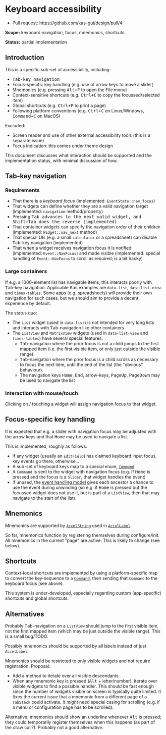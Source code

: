 Keyboard accessibility
======================

- Pull request: https://github.com/kas-gui/design/pull/4

**Scope:** keyboard navigation, focus, mnemonics, shortcuts

**Status:** partial implementation

Introduction
------------

This is a specific sub-set of accessibility, including:

- <kbd>Tab</bkd>-key navigation
- Focus-specific key handling (e.g. use of arrow keys to move a slider)
- Mnemonics (e.g. pressing <kbd>Alt+F</kbd> to open the File menu)
- Context-sensitive shortcuts (e.g. <kbd>Ctrl+C</kbd> to copy the focussed/selected item)
- Global shortcuts (e.g. <kbd>Ctrl+P</kbd> to print a page)
- Following platform conventions (e.g. <kbd>Ctrl+C</kbd> on Linux/Windows, <kbd>Command+C</kbd> on MacOS)

Excluded:

- Screen reader and use of other external accessibility tools (this is a separate issue)
- Focus indication: this comes under theme design

This document discusses what interaction should be supported and the implementation status, with minimal discussion of how.


Tab-key navigation
------------------

### Requirements

- That there is a *keyboard focus* (implemented: `EventState::nav_focus`)
- That widgets can define whether they are a valid navigation target (implemented: `navigation` method/property)
- Pressing <kbd>Tab</bkd> advances to the next valid widget, and <kbd>Shift+Tab</bkd> does the reverse (implemented)
- That container widgets can specify the navigation order of their children (implemented: `Widget::nav_next` method)
- That special UIs (e.g. a small `calculator` or a spreadsheet) can disable <kbd>Tab</kbd>-key navigation (implemented)
- That when a widget receives navigation focus it is notified (implemented: `Event::NavFocus`) and made visible (implemented: special handling of `Event::NavFocus` to scroll as required; is a bit hacky)

### Large containers

If e.g. a 1000-element list has navigable items, this interacts poorly with <kbd>Tab</kbd>-key navigation. Applicable Kas examples are `data-list`, `data-list-view` and `times-tables`. Some apps (e.g. spreadsheets) will provide their own navigation for such cases, but we should aim to provide a decent experience by default.

The status quo:

- The `List` widget (used in `data-list`) is not intended for very long lists and interacts with <kbd>Tab</kbd>-navigation like other containers
- The `ListView` and `MatrixView` widgets (used in `data-list-view` and `times-tables`) have several special features:
  - <kbd>Tab</kbd>-navigation where the prior focus is not a child jumps to the first mapped item (i.e. the first visible item, or only just outside the visible range).
  - <kbd>Tab</kbd>-navigation where the prior focus is a child scrolls as necessary to focus the next item, until the end of the list (the "obvious" behaviour).
  - The navigation keys <kbd>Home</kbd>, <kbd>End</kbd>, arrow-keys, <kbd>PageUp</kbd>, <kbd>PageDown</kbd> may be used to navigate the list

### Interaction with mouse/touch

Clicking on / touching a widget will assign navigation focus to that widget.


Focus-specific key handling
---------------------------

It is expected that e.g. a slider with navigation focus may be adjusted with the arrow keys and that <kbd>Home</kbd> may be used to navigate a list.

This is implemented, roughly as follows:

- If any widget (usually an `EditField`) has claimed keyboard input focus, key events go there; otherwise...
- A sub-set of keyboard keys map to a special enum, [`Command`](https://docs.rs/kas/latest/kas/event/enum.Command.html)
- A `Command` is sent to the widget with navigation focus (e.g. if <kbd>Home</kbd> is pressed and the focus is a `Slider`, that widget handles the event)
- If unused, the [event handling model](https://docs.rs/kas/latest/kas/event/index.html#event-handling-model) gives each ancestor a chance to use the event during unwinding (so e.g. if <kbd>Home</kbd> is pressed but the focussed widget does not use it, but is part of a `ListView`, then that may navigate to the start of the list)


Mnemonics
---------

Mnemonics are supported by [`AccelString`](https://docs.rs/kas/latest/kas/text/struct.AccelString.html) used in [`AccelLabel`](https://docs.rs/kas/latest/kas/widgets/struct.AccelLabel.html).

So far, mnemonics function by registering themselves during configure/init. All mnemonics in the current "page" are active. This is likely to change (see below).


Shortcuts
---------

Context-local shortcuts are implemented by using a platform-specific map to convert the key-sequence to a [`Command`](https://docs.rs/kas/latest/kas/event/enum.Command.html), then sending that `Command` to the keyboard focus (see above).

This system is under-developed, especially regarding custom (app-specific) shortcuts and global shortcuts.


Alternatives
------------

Probably <kbd>Tab</kbd>-navigation on a `ListView` should jump to the first visible item, not the first mapped item (which may be just outside the visible range). This is a small bug/TODO.

Possibly mnemonics should be supported by all labels instead of just `AccelLabel`.

Mnemonics should be restricted to only visible widgets and not require registration. Proposal:

- Add a method to iterate over all visible descendants
- When any mnemonic key is pressed (<kbd>Alt</kbd> + letter/number), iterate over visible widgets to find a possible handler. This should be fast enough since the number of widgets visible on screen is typically quite limited. It fixes the current issue that a mnemonic from a different page of a `TabStack` could activate. It *might* need special casing for scrolling (e.g. if a menu or configuration page has to be scrolled).

Alternative: mnemonics should show an underline whenever <kbd>Alt</kbd> is pressed; they could temporarily register themselves when this happens (as part of the draw call?). Probably not a good alternative.
